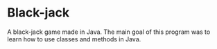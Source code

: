 # Black-jack
 A black-jack game made in Java. The main goal of this program was to learn how to use classes and methods in Java.
